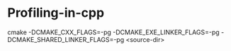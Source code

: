 # Profiling-in-cpp  
cmake -DCMAKE_CXX_FLAGS=-pg -DCMAKE_EXE_LINKER_FLAGS=-pg -DCMAKE_SHARED_LINKER_FLAGS=-pg $<$source-dir$>$   
